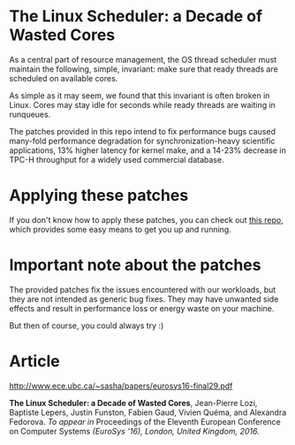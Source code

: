 # The Linux Scheduler: a Decade of Wasted Cores

As a central part of resource management, the OS thread scheduler must maintain
the following, simple, invariant: make sure that ready threads are scheduled on
available cores.

As simple as it may seem, we found that this invariant is often broken in Linux.
Cores may stay idle for seconds while ready threads are waiting in runqueues.

The patches provided in this repo intend to fix performance bugs caused
many-fold performance degradation for synchronization-heavy scientific
applications, 13% higher latency for kernel make, and a 14-23% decrease in
TPC-H throughput for a widely used commercial database.

# Applying these patches

If you don't know how to apply these patches, you can check out
[this repo](https://github.com/turbine1991/build_ubuntu_kernel_wastedcores),
which provides some easy means to get you up and running.

# Important note about the patches

The provided patches fix the issues encountered with our workloads,
but they are not intended as generic bug fixes. They may have unwanted side
effects and result in performance loss or energy waste on your machine.

But then of course, you could always try :)

# Article

http://www.ece.ubc.ca/~sasha/papers/eurosys16-final29.pdf

**The Linux Scheduler: a Decade of Wasted Cores**, Jean-Pierre Lozi, Baptiste
Lepers, Justin Funston, Fabien Gaud, Vivien Quéma, and Alexandra Fedorova. *To
appear in* Proceedings of the Eleventh European Conference on Computer Systems
*(EuroSys '16), London, United Kingdom, 2016.*
